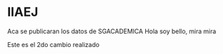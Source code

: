 # IIAEJ
Aca se publicaran los datos de SGACADEMICA 
Hola soy bello, mira mira

Este es el 2do cambio realizado
